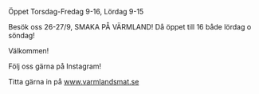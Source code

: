 Öppet Torsdag-Fredag 9-16, Lördag 9-15

Besök oss 26-27/9, SMAKA PÅ VÄRMLAND! Då öppet till 16 både lördag o söndag!

Välkommen!

Följ oss gärna på Instagram!

Titta gärna in på www.varmlandsmat.se

